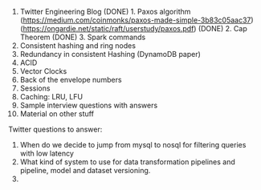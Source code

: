 1. Twitter Engineering Blog
(DONE) 1. Paxos algorithm (https://medium.com/coinmonks/paxos-made-simple-3b83c05aac37)
(https://ongardie.net/static/raft/userstudy/paxos.pdf)
(DONE) 2. Cap Theorem
(DONE) 3. Spark commands
4. Consistent hashing and ring nodes
5. Redundancy in consistent Hashing (DynamoDB paper)
6. ACID
7. Vector Clocks
8. Back of the envelope numbers
9. Sessions
10. Caching: LRU, LFU
10. Sample interview questions with answers
9. Material on other stuff

Twitter questions to answer:
1. When do we decide to jump from mysql to nosql for filtering queries with low latency
2. What kind of system to use for data transformation pipelines and pipeline, model and dataset versioning.
3. 